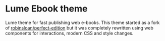# Lume Ebook theme

Lume theme for fast publishing web e-books. This theme started as a fork of
[robinsloan/perfect-edition](https://github.com/robinsloan/perfect-edition) but
it was completely rewritten using web components for interactions, modern CSS
and style changes.
